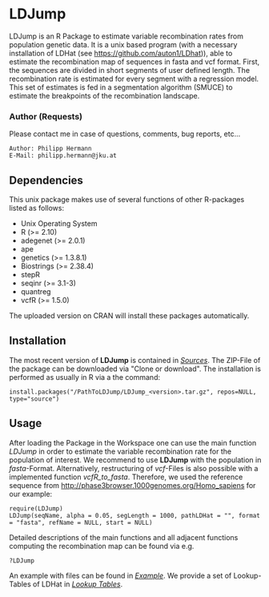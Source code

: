 # LDJump
LDJump is an R Package to estimate variable recombination rates from population genetic data. 
It is a unix based program (with a necessary installation of LDHat (see <https://github.com/auton1/LDhat>)), able to estimate the recombination map of sequences in fasta and vcf format. 
First, the sequences are divided in short segments of user defined length. The recombination rate is estimated for every segment with a regression model. 
This set of estimates is fed in a segmentation algorithm (SMUCE) to estimate the breakpoints of the recombination landscape.

### Author (Requests)
Please contact me in case of questions, comments, bug reports, etc... 

    Author: Philipp Hermann
    E-Mail: philipp.hermann@jku.at

## Dependencies
This unix package makes use of several functions of other R-packages listed as follows: 

* Unix Operating System
* R (>= 2.10)
* adegenet (>= 2.0.1)
* ape
* genetics (>= 1.3.8.1)
* Biostrings (>= 2.38.4)
* stepR
* seqinr (>= 3.1-3)
* quantreg
* vcfR (>= 1.5.0)

The uploaded version on CRAN will install these packages automatically. 

## Installation
The most recent version of **LDJump** is contained in *[Sources](./Sources)*. The ZIP-File of the package can be downloaded via "Clone or download". The installation is performed as usually in R via a the command: 

    install.packages("/PathToLDJump/LDJump_<version>.tar.gz", repos=NULL, type="source")

## Usage

After loading the Package in the Workspace one can use the main function *LDJump* in order to estimate the variable recombination rate for the population of interest. We recommend to use **LDJump** with the population in *fasta*-Format. Alternatively, restructuring of *vcf*-Files is also possible with a implemented function *vcfR_to_fasta*. Therefore, we used the reference sequence from <http://phase3browser.1000genomes.org/Homo_sapiens> for our example: 

    require(LDJump)
    LDJump(seqName, alpha = 0.05, segLength = 1000, pathLDHat = "", format = "fasta", refName = NULL, start = NULL)
    
Detailed descriptions of the main functions and all adjacent functions computing the recombination map can be found via e.g.

    ?LDJump
    
An example with files can be found in *[Example](./Example)*. We provide a set of Lookup-Tables of LDHat in *[Lookup Tables](./Lookups)*. 
